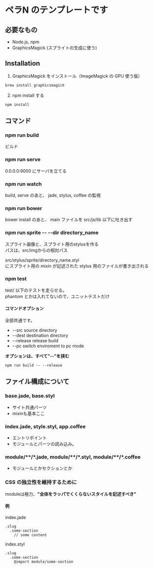# ペラN のテンプレートです

## 必要なもの
* Node.js, npm
* GraphicsMagick (スプライトの生成に使う)

## Installation

1. GraphicsMagick をインストール（ImageMagick の GPU 使う版）
  ```sh
  brew install graphicsmagick
  ```

2. npm install する
  ```
  npm install
  ```

## コマンド

### npm run build

ビルド  

### npm run serve

0.0.0.0:9000 にサーバを立てる

### npm run watch

build, serve のあと、
jade, stylus, coffee の監視

### npm run bower

bower install のあと、
main ファイルを src/js/lib 以下に吐き出す

### npm run sprite -- --dir directory_name

スプライト画像と、スプライト用のstylusを作る  
パスは、src/imgからの相対パス  

src/stylus/sprite/directory_name.styl  
にスプライト用の mixin が記述された stylus 用のファイルが書き出される  

### npm test

test/ 以下のテストを走らせる。  
phantom とかは入れてないので、ユニットテストだけ

#### コマンドオプション

全部共通です。

* --src source directory
* --dest destination directory
* --release release build
* --pc switch enviroment to pc mode

**オプションは、すべて"--"を挟む**

```
npm run build -- --release
```

## ファイル構成について

### base.jade, base.styl

* サイト共通パーツ
* mixinも基本ここ

### index.jade, style.styl, app.coffee

* エントリポイント  
* モジュールとパーツの読み込み。

### module/\*\*/\*.jade, module/\*\*/\*.styl, module/\*\*/\*.coffee

* モジュールとかセクションとか

### CSS の独立性を維持するために

moduleは極力、**"全体をラッパでくくらないスタイルを記述すべき"**

#### 例

index.jade
```jade
.slug
  .some-section
    // some content
```

index.styl
```
.slug
  .some-section
    @import module/some-section
```
